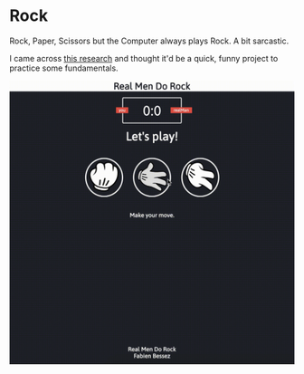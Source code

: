 # Rock

Rock, Paper, Scissors but the Computer always plays Rock. A bit sarcastic.

I came across [this research](https://www.psychologytoday.com/us/blog/the-blame-game/201504/the-surprising-psychology-rock-paper-scissors) and thought it'd be a quick, funny project to practice some fundamentals.

![](demo.gif)

